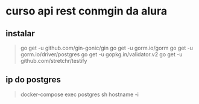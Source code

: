 # curso api rest conmgin da alura

## instalar
> go get -u github.com/gin-gonic/gin
> go get -u gorm.io/gorm 
> go get -u gorm.io/driver/postgres
> go get -u gopkg.in/validator.v2
> go get -u github.com/stretchr/testify

## ip do postgres
> docker-compose exec postgres sh 
> hostname -i